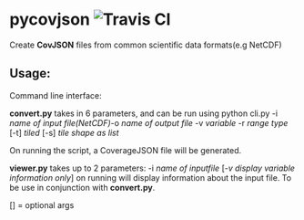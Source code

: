 # pycovjson  ![Travis CI](https://travis-ci.org/Reading-eScience-Centre/pycovjson.svg?branch=master)

Create **CovJSON** files from common scientific data formats(e.g NetCDF)


## Usage:
Command line interface:

**convert.py** takes in 6 parameters, and can be run using python cli.py -i *name of input file(NetCDF)*-o *name of output file* -v *variable* -r *range type* [-t] *tiled* [-s] *tile shape as list*


On running the script, a CoverageJSON file will be generated.

**viewer.py** takes up to 2 parameters: -i *name of inputfile* [*-v display variable information only*] on running will display information about the input file. To be use in conjunction with **convert.py**.

[] = optional args


